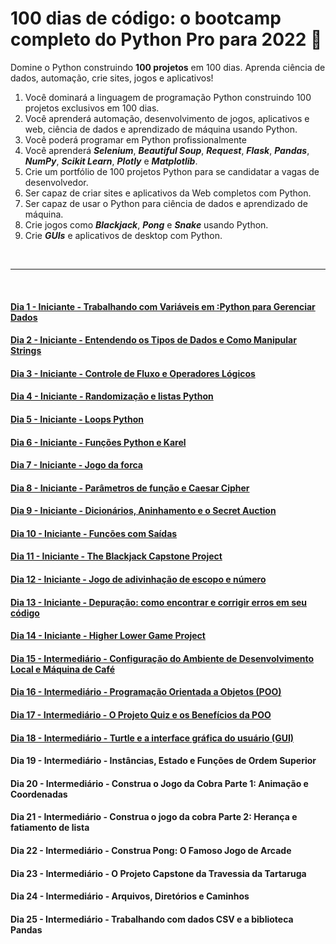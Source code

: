 
# 100 dias de código: o bootcamp completo do Python Pro para 2022 :snake:

Domine o Python construindo **100 projetos** em 100 dias. Aprenda ciência de dados, automação, crie sites, jogos e aplicativos!

1. Você dominará a linguagem de programação Python construindo 100 projetos exclusivos em 100 dias.
2. Você aprenderá automação, desenvolvimento de jogos, aplicativos e web, ciência de dados e aprendizado de máquina usando Python.
3. Você poderá programar em Python profissionalmente
4. Você aprenderá _**Selenium**_, _**Beautiful Soup**_, _**Request**_, _**Flask**_, _**Pandas**_, _**NumPy**_, _**Scikit Learn**_, _**Plotly**_ e _**Matplotlib**_.
5. Crie um portfólio de 100 projetos Python para se candidatar a vagas de desenvolvedor.
6. Ser capaz de criar sites e aplicativos da Web completos com Python.
7. Ser capaz de usar o Python para ciência de dados e aprendizado de máquina.
8. Crie jogos como _**Blackjack**_, _**Pong**_ e _**Snake**_ usando Python.
9. Crie _**GUIs**_ e aplicativos de desktop com Python.

<br>

---

<br>

#### [Dia 1 - Iniciante - Trabalhando com Variáveis em :Python para Gerenciar Dados](https://github.com/mardenmnt/100-days-of-code/tree/main/day_01)

#### [Dia 2 - Iniciante - Entendendo os Tipos de Dados e Como Manipular Strings](https://github.com/mardenmnt/100-days-of-code/tree/main/day_02)

#### [Dia 3 - Iniciante - Controle de Fluxo e Operadores Lógicos](https://github.com/mardenmnt/100-days-of-code/tree/main/day_03)

#### [Dia 4 - Iniciante - Randomização e listas Python](https://github.com/mardenmnt/100-days-of-code/tree/main/day_04)

#### [Dia 5 - Iniciante - Loops Python](https://github.com/mardenmnt/100-days-of-code/tree/main/day_05)

#### [Dia 6 - Iniciante - Funções Python e Karel](https://github.com/mardenmnt/100-days-of-code/tree/main/day_06)

#### [Dia 7 - Iniciante - Jogo da forca](https://github.com/mardenmnt/100-days-of-code/tree/main/day_07)

#### [Dia 8 - Iniciante - Parâmetros de função e Caesar Cipher](https://github.com/mardenmnt/100-days-of-code/tree/main/day_08)

#### [Dia 9 - Iniciante - Dicionários, Aninhamento e o Secret Auction](https://github.com/mardenmnt/100-days-of-code/tree/main/day_09)

#### [Dia 10 - Iniciante - Funções com Saídas](https://github.com/mardenmnt/100-days-of-code/tree/main/day_10)

#### [Dia 11 - Iniciante - The Blackjack Capstone Project](https://github.com/mardenmnt/100-days-of-code/tree/main/day_11)

#### [Dia 12 - Iniciante - Jogo de adivinhação de escopo e número](https://github.com/mardenmnt/100-days-of-code/tree/main/day_12)

#### [Dia 13 - Iniciante - Depuração: como encontrar e corrigir erros em seu código](https://github.com/mardenmnt/100-days-of-code/tree/main/day_13)

#### [Dia 14 - Iniciante - Higher Lower Game Project](https://github.com/mardenmnt/100-days-of-code/tree/main/day_14)

#### [Dia 15 - Intermediário - Configuração do Ambiente de Desenvolvimento Local e Máquina de Café](https://github.com/mardenmnt/100-days-of-code/tree/main/day_15)

#### [Dia 16 - Intermediário - Programação Orientada a Objetos (POO)](https://github.com/mardenmnt/100-days-of-code/tree/main/day_16)

#### [Dia 17 - Intermediário - O Projeto Quiz e os Benefícios da POO](https://github.com/mardenmnt/100-days-of-code/tree/main/day_17)

#### [Dia 18 - Intermediário - Turtle e a interface gráfica do usuário (GUI)](https://github.com/mardenmnt/100-days-of-code/tree/main/day_18)

#### Dia 19 - Intermediário - Instâncias, Estado e Funções de Ordem Superior

#### Dia 20 - Intermediário - Construa o Jogo da Cobra Parte 1: Animação e Coordenadas

#### Dia 21 - Intermediário - Construa o jogo da cobra Parte 2: Herança e fatiamento de lista

#### Dia 22 - Intermediário - Construa Pong: O Famoso Jogo de Arcade

#### Dia 23 - Intermediário - O Projeto Capstone da Travessia da Tartaruga

#### Dia 24 - Intermediário - Arquivos, Diretórios e Caminhos

#### Dia 25 - Intermediário - Trabalhando com dados CSV e a biblioteca Pandas
